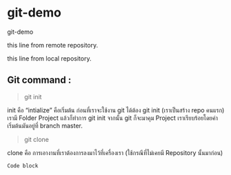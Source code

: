 # git-demo

git-demo

this line from remote repository.

this line from local repository.


## Git command :

> git init

init คือ “intialize” คือเริ่มต้น ก่อนที่เราจะใช้งาน git ได้ต้อง git init (เราเป็นสร้าง repo คนแรก) เรามี Folder Project แล้วก็ทำการ git init จากนั้น git ก็จะมาคุม Project เราเรียบร้อยโดยค่าเริ่มต้นมันอยู่ที่ branch master.

> git clone

clone คือ การเอางานที่เราต้องการลงมาไว้ที่เครื่องเรา (ใช้กรณีที่ไม่เคยมี Repository นั้นมาก่อน)

```
Code block
```